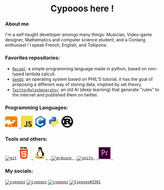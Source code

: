 <h1 align="center">Cypooos here !</h1>
<h3 align="left">About me</h3>
<p>
  I'm a self-taught develloper amongs many things: Musician, Video-game designer, Mathematics and computer science student, and a Conlang enthusiast !
  I speak French, English, and Tokipona.
</p>


<h3 align="left">Favorites repositories:</h3>
<p>
  <ul>
  <li><code><a href="https://github.com/Cypooos/Recaml">Recaml</a></code>: a simple programming language made in python, based on non-typed lambda calculi.</li>
  <li><code><a href="https://github.com/Cypooos/GenOS">GenOS</a></code>: an operating system based on PHIL'S tutorial, it has the goal of proposing a different way of storing data, inspired by set theory</li>
  <li><code><a href="https://github.com/Cypooos/TwitterRulesGenerator">TwitterRulesGenerator</a></code>: an old AI (deep learning) that generate "rules" to the internet and published them on twitter.</li>
  </ul>
</p>


<h3 align="left">Programming Languages:</h3>
<p align="left">
  <code><a href="https://ocaml.org/" target="_blank" rel="noreferrer"><img src="https://raw.githubusercontent.com/devicons/devicon/master/icons/ocaml/ocaml-original.svg" alt="Ocaml" width="40" height="40"/></a></code>
  <code><a href="https://developer.mozilla.org/en-US/docs/Web/JavaScript" target="_blank" rel="noreferrer"> <img src="https://raw.githubusercontent.com/devicons/devicon/master/icons/javascript/javascript-original.svg" alt="javascript" width="40" height="40"/></a></code>
  <code><a href="https://www.cprogramming.com/" target="_blank" rel="noreferrer"><img src="https://raw.githubusercontent.com/devicons/devicon/master/icons/c/c-original.svg" alt="c" width="40" height="40"/></a></code>
  <code><a href="https://www.python.org" target="_blank" rel="noreferrer"><img src="https://raw.githubusercontent.com/devicons/devicon/master/icons/python/python-original.svg" alt="python" width="40" height="40"/></a></code>
  <code><a href="https://www.rust-lang.org" target="_blank" rel="noreferrer"><img src="https://raw.githubusercontent.com/devicons/devicon/master/icons/rust/rust-plain.svg" alt="rust" width="40" height="40"/></a></code>
</p>
  

<h3 align="left">Tools and others:</h3>
<p>
  <code><a href="https://git-scm.com/" target="_blank" rel="noreferrer"><img src="https://www.vectorlogo.zone/logos/git-scm/git-scm-icon.svg" alt="git" width="40" height="40"/></a></code>
    <code><a href="https://www.w3.org/html/" target="_blank" rel="noreferrer"><img src="https://raw.githubusercontent.com/devicons/devicon/master/icons/html5/html5-original-wordmark.svg" alt="html5" width="40" height="40"/></a></code>
  <code><a href="https://www.linux.org/" target="_blank" rel="noreferrer"> <img src="https://raw.githubusercontent.com/devicons/devicon/master/icons/linux/linux-original.svg" alt="linux" width="40" height="40"/> </a></code>
  <code><a href="https://www.arduino.cc/" target="_blank" rel="noreferrer"> <img src="https://cdn.worldvectorlogo.com/logos/arduino-1.svg" alt="arduino" width="40" height="40"/> </a></code>
  <code><a href="https://unity.com/" target="_blank" rel="noreferrer"> <img src="https://www.vectorlogo.zone/logos/unity3d/unity3d-icon.svg" alt="unity" width="40" height="40"/> </a></code>
  <code><a href="https://www.adobe.com/fr/products/premiere.html" target="_blank" rel="noreferrer"> <img src="https://raw.githubusercontent.com/devicons/devicon/master/icons/premierepro/premierepro-original.svg" alt="Premiere" width="40" height="40"/> </a></code>
</p>



<h3 align="left">My socials:</h3>
<p align="left">
<code><a href="https://twitter.com/cypooos" target="blank"><img align="center" src="https://raw.githubusercontent.com/rahuldkjain/github-profile-readme-generator/master/src/images/icons/Social/twitter.svg" alt="cypooos" height="30" width="40" /></a></code>
<code><a href="https://instagram.com/cypooos" target="blank"><img align="center" src="https://raw.githubusercontent.com/rahuldkjain/github-profile-readme-generator/master/src/images/icons/Social/instagram.svg" alt="cypooos" height="30" width="40" /></a></code>
<code><a href="https://www.youtube.com/c/cypooos" target="blank"><img align="center" src="https://raw.githubusercontent.com/rahuldkjain/github-profile-readme-generator/master/src/images/icons/Social/youtube.svg" alt="cypooos" height="30" width="40" /></a></code>
<code><a href="https://discord.gg/Cypooos#3301" target="blank"><img align="center" src="https://raw.githubusercontent.com/rahuldkjain/github-profile-readme-generator/master/src/images/icons/Social/discord.svg" alt="Cypooos#3301" height="30" width="40" /></a></code>
</p>
